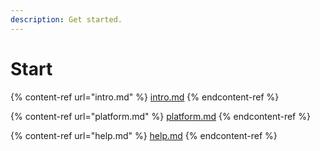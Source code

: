 ```yaml
---
description: Get started.
---
```


# Start

{% content-ref url="intro.md" %}
[intro.md](intro.md)
{% endcontent-ref %}

{% content-ref url="platform.md" %}
[platform.md](platform.md)
{% endcontent-ref %}

{% content-ref url="help.md" %}
[help.md](help.md)
{% endcontent-ref %}

